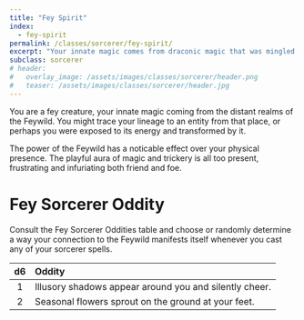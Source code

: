 ```yaml
---
title: "Fey Spirit"
index: 
  - fey-spirit
permalink: /classes/sorcerer/fey-spirit/
excerpt: "Your innate magic comes from draconic magic that was mingled with your blood or that of your ancestors."
subclass: sorcerer
# header:
#   overlay_image: /assets/images/classes/sorcerer/header.png
#   teaser: /assets/images/classes/sorcerer/header.jpg
---
```

You are a fey creature, your innate magic coming from the distant realms of the Feywild. You might trace your lineage to an entity from that place, or perhaps you were exposed to its energy and transformed by it.

The power of the Feywild has a noticable effect over your physical presence. The playful aura of magic and trickery is all too present, frustrating and infuriating both friend and foe.

# Fey Sorcerer Oddity 
Consult the Fey Sorcerer Oddities table and choose or randomly determine a way your connection to the Feywild manifests itself whenever you cast any of your sorcerer spells. 

| d6    | Oddity |
| :---: | :----- |
| 1 | Illusory shadows appear around you and silently cheer. |
| 2 | Seasonal flowers sprout on the ground at your feet. |